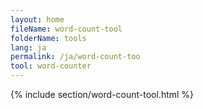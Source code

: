 ```yaml
---
layout: home
fileName: word-count-tool
folderName: tools
lang: ja
permalink: /ja/word-count-too
tool: word-counter
---
```

{% include section/word-count-tool.html %}